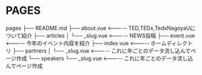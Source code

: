 # PAGES

pages
├── README.md
├── about.vue     <----- TED,TEDx,TedxNagoyaUについて紹介
├── articles
│   └── _slug.vue <----- NEWS投稿
├── event.vue     <----- 今年のイベント内容を紹介
├── index.vue     <----- ホームディレクトリ
├── partners
│   └── _slug.vue <----- これに年ごとのデータ流し込んでページ作成
└── speakers
    └── _slug.vue <----- これに年ごとのデータ流し込んでページ作成
